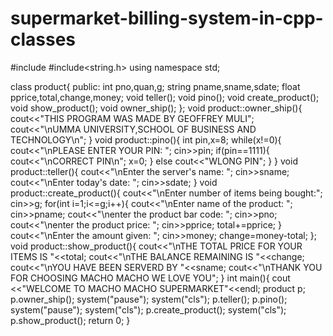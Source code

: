 # supermarket-billing-system-in-cpp-classes
#include <iostream>
#include<string.h>
using namespace std;

class product{
	public:
	int pno,quan,g;
	string pname,sname,sdate;
	float pprice,total,change,money;
	void teller();
	void pino();
	void create_product();
	void show_product();
	void owner_ship();
};
void product::owner_ship(){
	cout<<"THIS PROGRAM WAS MADE BY GEOFFREY MULI";
    cout<<"\nUMMA UNIVERSITY,SCHOOL OF BUSINESS AND TECHNOLOGY\n";
}
void product::pino(){
	int pin,x=8;
	while(x!=0){
		cout<<"\nPLEASE ENTER YOUR PIN: ";
		cin>>pin;
		if(pin==1111){
			cout<<"\nCORRECT PIN\n";
			x=0;
		}
		else 
		cout<<"WLONG PIN";
	}
}
void product::teller(){
	cout<<"\nEnter the server's name: ";
	cin>>sname;
	cout<<"\nEnter today's date: ";
	cin>>sdate;
}
void product::create_product(){
	cout<<"\nEnter number of items being bought:";
	cin>>g;
	for(int i=1;i<=g;i++){
	cout<<"\nEnter name of the product: ";
	cin>>pname;
	cout<<"\nenter the product bar code: ";
	cin>>pno;
	cout<<"\nenter the product price: ";
	cin>>pprice;
	total+=pprice;
	}
	cout<<"\nEnter the amount given: ";
	cin>>money;
	change=money-total;
};
void product::show_product(){
	cout<<"\nTHE TOTAL PRICE FOR YOUR ITEMS IS "<<total;
	cout<<"\nTHE BALANCE REMAINING IS "<<change;
	cout<<"\nYOU HAVE BEEN SERVERD BY "<<sname;
	cout<<"\nTHANK YOU FOR CHOOSING MACHO MACHO WE LOVE YOU";
}
int main(){
	cout <<"WELCOME TO MACHO MACHO SUPERMARKET"<<endl;
	product p;
	p.owner_ship();
	system("pause");
	system("cls");
	p.teller();
	p.pino();
	system("pause");
	system("cls");
	p.create_product();
	system("cls");
	p.show_product();
	return 0;
	}
